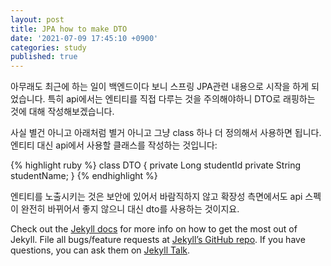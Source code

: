 ```yaml
---
layout: post
title: JPA how to make DTO
date: '2021-07-09 17:45:10 +0900'
categories: study
published: true
---
```

아무래도 최근에 하는 일이 백엔드이다 보니 스프링 JPA관련 내용으로 시작을 하게 되었습니다.
특히 api에서는 엔티티를 직접 다루는 것을 주의해야하니 DTO로 래핑하는 것에 대해 작성해보겠습니다.

사실 별건 아니고 아래처럼 별거 아니고 그냥 class 하나 더 정의해서 사용하면 됩니다.
엔티티 대신 api에서 사용할 클래스를 작성하는 것입니다:

{% highlight ruby %}
class DTO {
 private Long studentId
 private String studentName;
}
{% endhighlight %}

엔티티를 노출시키는 것은 보안에 있어서 바람직하지 않고 확장성 측면에서도 api 스펙이 완전히 바뀌어서 좋지 않으니 대신 dto를 사용하는 것이지요.

Check out the [Jekyll docs][jekyll-docs] for more info on how to get the most out of Jekyll. File all bugs/feature requests at [Jekyll’s GitHub repo][jekyll-gh]. If you have questions, you can ask them on [Jekyll Talk][jekyll-talk].

[jekyll-docs]: https://jekyllrb.com/docs/home
[jekyll-gh]:   https://github.com/jekyll/jekyll
[jekyll-talk]: https://talk.jekyllrb.com/
